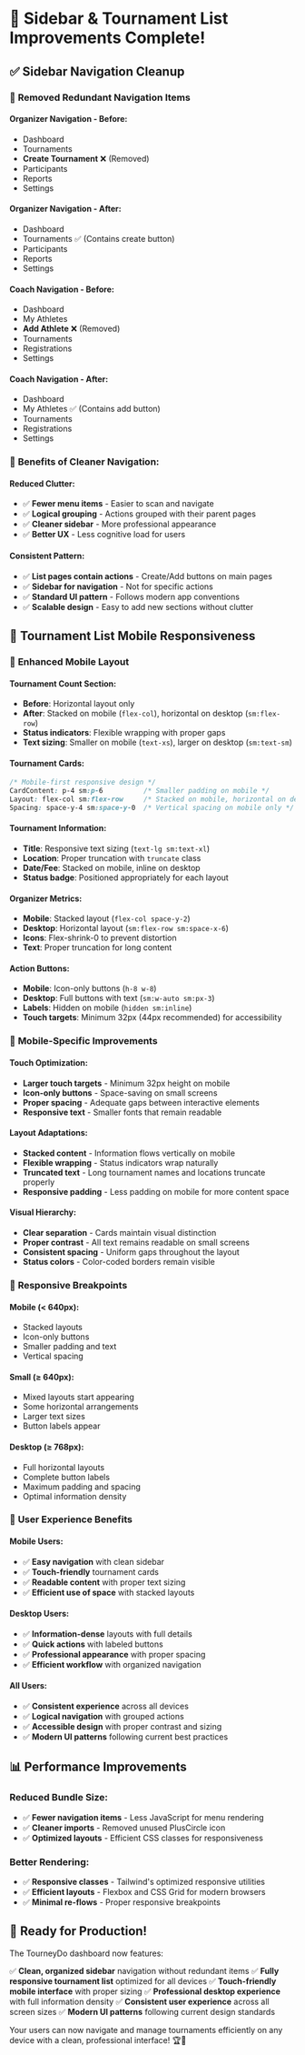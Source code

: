 # 🎯 Sidebar & Tournament List Improvements Complete!

## ✅ Sidebar Navigation Cleanup

### 🧹 **Removed Redundant Navigation Items**

#### **Organizer Navigation - Before:**
- Dashboard
- Tournaments
- **Create Tournament** ❌ (Removed)
- Participants
- Reports
- Settings

#### **Organizer Navigation - After:**
- Dashboard
- Tournaments ✅ (Contains create button)
- Participants
- Reports
- Settings

#### **Coach Navigation - Before:**
- Dashboard
- My Athletes
- **Add Athlete** ❌ (Removed)
- Tournaments
- Registrations
- Settings

#### **Coach Navigation - After:**
- Dashboard
- My Athletes ✅ (Contains add button)
- Tournaments
- Registrations
- Settings

### 🎯 **Benefits of Cleaner Navigation:**

#### **Reduced Clutter:**
- ✅ **Fewer menu items** - Easier to scan and navigate
- ✅ **Logical grouping** - Actions grouped with their parent pages
- ✅ **Cleaner sidebar** - More professional appearance
- ✅ **Better UX** - Less cognitive load for users

#### **Consistent Pattern:**
- ✅ **List pages contain actions** - Create/Add buttons on main pages
- ✅ **Sidebar for navigation** - Not for specific actions
- ✅ **Standard UI pattern** - Follows modern app conventions
- ✅ **Scalable design** - Easy to add new sections without clutter

## 📱 Tournament List Mobile Responsiveness

### 🎨 **Enhanced Mobile Layout**

#### **Tournament Count Section:**
- **Before**: Horizontal layout only
- **After**: Stacked on mobile (`flex-col`), horizontal on desktop (`sm:flex-row`)
- **Status indicators**: Flexible wrapping with proper gaps
- **Text sizing**: Smaller on mobile (`text-xs`), larger on desktop (`sm:text-sm`)

#### **Tournament Cards:**
```css
/* Mobile-first responsive design */
CardContent: p-4 sm:p-6          /* Smaller padding on mobile */
Layout: flex-col sm:flex-row     /* Stacked on mobile, horizontal on desktop */
Spacing: space-y-4 sm:space-y-0  /* Vertical spacing on mobile only */
```

#### **Tournament Information:**
- **Title**: Responsive text sizing (`text-lg sm:text-xl`)
- **Location**: Proper truncation with `truncate` class
- **Date/Fee**: Stacked on mobile, inline on desktop
- **Status badge**: Positioned appropriately for each layout

#### **Organizer Metrics:**
- **Mobile**: Stacked layout (`flex-col space-y-2`)
- **Desktop**: Horizontal layout (`sm:flex-row sm:space-x-6`)
- **Icons**: Flex-shrink-0 to prevent distortion
- **Text**: Proper truncation for long content

#### **Action Buttons:**
- **Mobile**: Icon-only buttons (`h-8 w-8`)
- **Desktop**: Full buttons with text (`sm:w-auto sm:px-3`)
- **Labels**: Hidden on mobile (`hidden sm:inline`)
- **Touch targets**: Minimum 32px (44px recommended) for accessibility

### 📱 **Mobile-Specific Improvements**

#### **Touch Optimization:**
- **Larger touch targets** - Minimum 32px height on mobile
- **Icon-only buttons** - Space-saving on small screens
- **Proper spacing** - Adequate gaps between interactive elements
- **Responsive text** - Smaller fonts that remain readable

#### **Layout Adaptations:**
- **Stacked content** - Information flows vertically on mobile
- **Flexible wrapping** - Status indicators wrap naturally
- **Truncated text** - Long tournament names and locations truncate properly
- **Responsive padding** - Less padding on mobile for more content space

#### **Visual Hierarchy:**
- **Clear separation** - Cards maintain visual distinction
- **Proper contrast** - All text remains readable on small screens
- **Consistent spacing** - Uniform gaps throughout the layout
- **Status colors** - Color-coded borders remain visible

### 🎯 **Responsive Breakpoints**

#### **Mobile (< 640px):**
- Stacked layouts
- Icon-only buttons
- Smaller padding and text
- Vertical spacing

#### **Small (≥ 640px):**
- Mixed layouts start appearing
- Some horizontal arrangements
- Larger text sizes
- Button labels appear

#### **Desktop (≥ 768px):**
- Full horizontal layouts
- Complete button labels
- Maximum padding and spacing
- Optimal information density

### 🚀 **User Experience Benefits**

#### **Mobile Users:**
- ✅ **Easy navigation** with clean sidebar
- ✅ **Touch-friendly** tournament cards
- ✅ **Readable content** with proper text sizing
- ✅ **Efficient use of space** with stacked layouts

#### **Desktop Users:**
- ✅ **Information-dense** layouts with full details
- ✅ **Quick actions** with labeled buttons
- ✅ **Professional appearance** with proper spacing
- ✅ **Efficient workflow** with organized navigation

#### **All Users:**
- ✅ **Consistent experience** across all devices
- ✅ **Logical navigation** with grouped actions
- ✅ **Accessible design** with proper contrast and sizing
- ✅ **Modern UI patterns** following current best practices

## 📊 **Performance Improvements**

### **Reduced Bundle Size:**
- ✅ **Fewer navigation items** - Less JavaScript for menu rendering
- ✅ **Cleaner imports** - Removed unused PlusCircle icon
- ✅ **Optimized layouts** - Efficient CSS classes for responsiveness

### **Better Rendering:**
- ✅ **Responsive classes** - Tailwind's optimized responsive utilities
- ✅ **Efficient layouts** - Flexbox and CSS Grid for modern browsers
- ✅ **Minimal re-flows** - Proper responsive breakpoints

## 🎉 **Ready for Production!**

The TourneyDo dashboard now features:

✅ **Clean, organized sidebar** navigation without redundant items
✅ **Fully responsive tournament list** optimized for all devices
✅ **Touch-friendly mobile interface** with proper sizing
✅ **Professional desktop experience** with full information density
✅ **Consistent user experience** across all screen sizes
✅ **Modern UI patterns** following current design standards

Your users can now navigate and manage tournaments efficiently on any device with a clean, professional interface! 🏆📱

